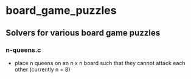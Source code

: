 # board_game_puzzles
## Solvers for various board game puzzles

### n-queens.c
* place n queens on an n x n board such that they cannot attack each other (currently n = 8)  
